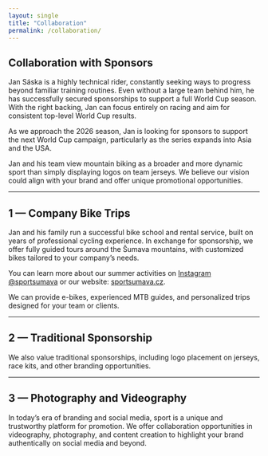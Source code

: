 ```yaml
---
layout: single
title: "Collaboration"
permalink: /collaboration/
---
```


## Collaboration with Sponsors

Jan Sáska is a highly technical rider, constantly seeking ways to progress beyond familiar training routines. Even without a large team behind him, he has successfully secured sponsorships to support a full World Cup season. With the right backing, Jan can focus entirely on racing and aim for consistent top-level World Cup results.

As we approach the 2026 season, Jan is looking for sponsors to support the next World Cup campaign, particularly as the series expands into Asia and the USA.  

Jan and his team view mountain biking as a broader and more dynamic sport than simply displaying logos on team jerseys. We believe our vision could align with your brand and offer unique promotional opportunities.

---

## 1 — Company Bike Trips

Jan and his family run a successful bike school and rental service, built on years of professional cycling experience. In exchange for sponsorship, we offer fully guided tours around the Šumava mountains, with customized bikes tailored to your company’s needs.  

You can learn more about our summer activities on [Instagram @sportsumava](https://www.instagram.com/sportsumava) or our website: [sportsumava.cz](https://sportsumava.cz).  

We can provide e-bikes, experienced MTB guides, and personalized trips designed for your team or clients.

---

## 2 — Traditional Sponsorship

We also value traditional sponsorships, including logo placement on jerseys, race kits, and other branding opportunities.  

---

## 3 — Photography and Videography

In today’s era of branding and social media, sport is a unique and trustworthy platform for promotion. We offer collaboration opportunities in videography, photography, and content creation to highlight your brand authentically on social media and beyond.
